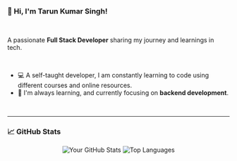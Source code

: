 ### 👋 Hi, I'm Tarun Kumar Singh!

<br>

A passionate **Full Stack Developer** sharing my journey and learnings in tech.

<br>

* 💻 A self-taught developer, I am constantly learning to code using different courses and online resources.
* 🌱 I'm always learning, and currently focusing on **backend development**.

<br>

---

### 📈 GitHub Stats

<div align="center">
  <img src="https://github-readme-stats.vercel.app/api?username=YOUR_GITHUB_USERNAME&show_icons=true&theme=radical&hide_border=true" alt="Your GitHub Stats" />
  <img src="https://github-readme-stats.vercel.app/api/top-langs/?username=YOUR_GITHUB_USERNAME&layout=compact&theme=radical&hide_border=true" alt="Top Languages" />
</div>
